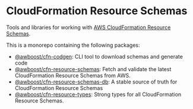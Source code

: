 # CloudFormation Resource Schemas

Tools and libraries for working with [AWS CloudFormation Resource Schemas](https://docs.aws.amazon.com/AWSCloudFormation/latest/UserGuide/resource-type-schemas.html).

This is a monorepo containing the following packages:

- [@awboost/cfn-codgen](packages/cfn-codegen/README.md): CLI tool to download schemas and generate code
- [@awboost/cfn-resource-schemas](packages/cfn-resource-schemas/README.md): Fetch and validate the latest CloudFormation Resource Schemas from AWS.
- [@awboost/cfn-resource-schemas-db](packages/cfn-resource-schemas-db/README.md): A stable source of truth for CloudFormation Resource Schemas
- [@awboost/cfn-resource-types](packages/cfn-resource-types/README.md): Strong types for all CloudFormation Resource Schemas.
